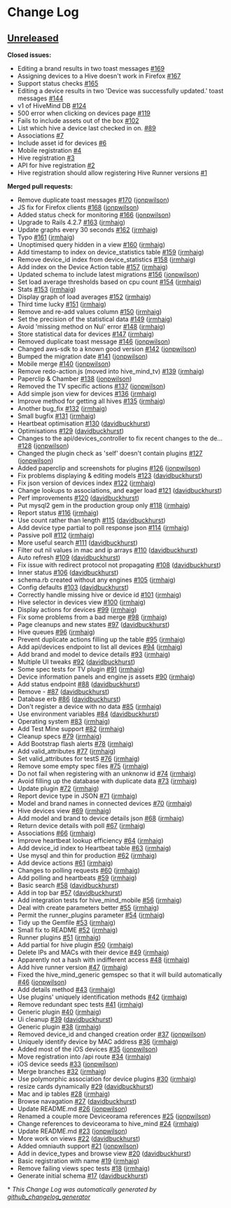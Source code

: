 # Change Log

## [Unreleased](https://github.com/bbc/hive_mind/tree/HEAD)

**Closed issues:**

- Editing a brand results in two toast messages [\#169](https://github.com/bbc/hive_mind/issues/169)
- Assigning devices to a Hive doesn't work in Firefox [\#167](https://github.com/bbc/hive_mind/issues/167)
- Support status checks [\#165](https://github.com/bbc/hive_mind/issues/165)
- Editing a device results in two 'Device was successfully updated.' toast messages [\#144](https://github.com/bbc/hive_mind/issues/144)
- v1 of HiveMind DB [\#124](https://github.com/bbc/hive_mind/issues/124)
- 500 error when clicking on devices page [\#119](https://github.com/bbc/hive_mind/issues/119)
- Fails to include assets out of the box [\#102](https://github.com/bbc/hive_mind/issues/102)
- List which hive a device last checked in on. [\#89](https://github.com/bbc/hive_mind/issues/89)
- Associations [\#7](https://github.com/bbc/hive_mind/issues/7)
- Include asset id for devices [\#6](https://github.com/bbc/hive_mind/issues/6)
- Mobile registration [\#4](https://github.com/bbc/hive_mind/issues/4)
- Hive registration [\#3](https://github.com/bbc/hive_mind/issues/3)
- API for hive registration [\#2](https://github.com/bbc/hive_mind/issues/2)
- Hive registration should allow registering Hive Runner versions [\#1](https://github.com/bbc/hive_mind/issues/1)

**Merged pull requests:**

- Remove duplicate toast messages [\#170](https://github.com/bbc/hive_mind/pull/170) ([jonpwilson](https://github.com/jonpwilson))
- JS fix for Firefox clients [\#168](https://github.com/bbc/hive_mind/pull/168) ([jonpwilson](https://github.com/jonpwilson))
- Added status check for monitoring [\#166](https://github.com/bbc/hive_mind/pull/166) ([jonpwilson](https://github.com/jonpwilson))
- Upgrade to Rails 4.2.7 [\#163](https://github.com/bbc/hive_mind/pull/163) ([jrmhaig](https://github.com/jrmhaig))
- Update graphs every 30 seconds [\#162](https://github.com/bbc/hive_mind/pull/162) ([jrmhaig](https://github.com/jrmhaig))
- Typo [\#161](https://github.com/bbc/hive_mind/pull/161) ([jrmhaig](https://github.com/jrmhaig))
- Unoptimised query hidden in a view [\#160](https://github.com/bbc/hive_mind/pull/160) ([jrmhaig](https://github.com/jrmhaig))
- Add timestamp to index on device\_statistics table [\#159](https://github.com/bbc/hive_mind/pull/159) ([jrmhaig](https://github.com/jrmhaig))
- Remove device\_id index from device\_statistics [\#158](https://github.com/bbc/hive_mind/pull/158) ([jrmhaig](https://github.com/jrmhaig))
- Add index on the Device Action table [\#157](https://github.com/bbc/hive_mind/pull/157) ([jrmhaig](https://github.com/jrmhaig))
- Updated schema to include latest migrations [\#156](https://github.com/bbc/hive_mind/pull/156) ([jonpwilson](https://github.com/jonpwilson))
- Set load average thresholds based on cpu count [\#154](https://github.com/bbc/hive_mind/pull/154) ([jrmhaig](https://github.com/jrmhaig))
- Stats [\#153](https://github.com/bbc/hive_mind/pull/153) ([jrmhaig](https://github.com/jrmhaig))
- Display graph of load averages [\#152](https://github.com/bbc/hive_mind/pull/152) ([jrmhaig](https://github.com/jrmhaig))
- Third time lucky [\#151](https://github.com/bbc/hive_mind/pull/151) ([jrmhaig](https://github.com/jrmhaig))
- Remove and re-add values column [\#150](https://github.com/bbc/hive_mind/pull/150) ([jrmhaig](https://github.com/jrmhaig))
- Set the precision of the statistical data [\#149](https://github.com/bbc/hive_mind/pull/149) ([jrmhaig](https://github.com/jrmhaig))
- Avoid 'missing method on Nul' error [\#148](https://github.com/bbc/hive_mind/pull/148) ([jrmhaig](https://github.com/jrmhaig))
- Store statistical data for devices [\#147](https://github.com/bbc/hive_mind/pull/147) ([jrmhaig](https://github.com/jrmhaig))
- Removed duplicate toast message [\#146](https://github.com/bbc/hive_mind/pull/146) ([jonpwilson](https://github.com/jonpwilson))
- Changed aws-sdk to a known good version [\#142](https://github.com/bbc/hive_mind/pull/142) ([jonpwilson](https://github.com/jonpwilson))
- Bumped the migration date [\#141](https://github.com/bbc/hive_mind/pull/141) ([jonpwilson](https://github.com/jonpwilson))
- Mobile merge [\#140](https://github.com/bbc/hive_mind/pull/140) ([jonpwilson](https://github.com/jonpwilson))
- Remove redo-action.js \(moved into hive\_mind\_tv\) [\#139](https://github.com/bbc/hive_mind/pull/139) ([jrmhaig](https://github.com/jrmhaig))
- Paperclip & Chamber [\#138](https://github.com/bbc/hive_mind/pull/138) ([jonpwilson](https://github.com/jonpwilson))
- Removed the TV specific actions [\#137](https://github.com/bbc/hive_mind/pull/137) ([jonpwilson](https://github.com/jonpwilson))
- Add simple json view for devices [\#136](https://github.com/bbc/hive_mind/pull/136) ([jrmhaig](https://github.com/jrmhaig))
- Improve method for getting all hives [\#135](https://github.com/bbc/hive_mind/pull/135) ([jrmhaig](https://github.com/jrmhaig))
- Another bug\_fix [\#132](https://github.com/bbc/hive_mind/pull/132) ([jrmhaig](https://github.com/jrmhaig))
- Small bugfix [\#131](https://github.com/bbc/hive_mind/pull/131) ([jrmhaig](https://github.com/jrmhaig))
- Heartbeat optimisation [\#130](https://github.com/bbc/hive_mind/pull/130) ([davidbuckhurst](https://github.com/davidbuckhurst))
- Optimisations [\#129](https://github.com/bbc/hive_mind/pull/129) ([davidbuckhurst](https://github.com/davidbuckhurst))
- Changes to the api/devices\_controller to fix recent changes to the de… [\#128](https://github.com/bbc/hive_mind/pull/128) ([jonpwilson](https://github.com/jonpwilson))
- Changed the plugin check as 'self' doesn't contain plugins [\#127](https://github.com/bbc/hive_mind/pull/127) ([jonpwilson](https://github.com/jonpwilson))
- Added paperclip and screenshots for plugins [\#126](https://github.com/bbc/hive_mind/pull/126) ([jonpwilson](https://github.com/jonpwilson))
- Fix problems displaying & editing models [\#123](https://github.com/bbc/hive_mind/pull/123) ([davidbuckhurst](https://github.com/davidbuckhurst))
- Fix json version of devices index [\#122](https://github.com/bbc/hive_mind/pull/122) ([jrmhaig](https://github.com/jrmhaig))
- Change lookups to associations, and eager load [\#121](https://github.com/bbc/hive_mind/pull/121) ([davidbuckhurst](https://github.com/davidbuckhurst))
- Perf improvements [\#120](https://github.com/bbc/hive_mind/pull/120) ([davidbuckhurst](https://github.com/davidbuckhurst))
- Put mysql2 gem in the production group only [\#118](https://github.com/bbc/hive_mind/pull/118) ([jrmhaig](https://github.com/jrmhaig))
- Report status [\#116](https://github.com/bbc/hive_mind/pull/116) ([jrmhaig](https://github.com/jrmhaig))
- Use count rather than length [\#115](https://github.com/bbc/hive_mind/pull/115) ([davidbuckhurst](https://github.com/davidbuckhurst))
- Add device type partial to poll response json [\#114](https://github.com/bbc/hive_mind/pull/114) ([jrmhaig](https://github.com/jrmhaig))
- Passive poll [\#112](https://github.com/bbc/hive_mind/pull/112) ([jrmhaig](https://github.com/jrmhaig))
- More useful search [\#111](https://github.com/bbc/hive_mind/pull/111) ([davidbuckhurst](https://github.com/davidbuckhurst))
- Filter out nil values in mac and ip arrays [\#110](https://github.com/bbc/hive_mind/pull/110) ([davidbuckhurst](https://github.com/davidbuckhurst))
- Auto refresh [\#109](https://github.com/bbc/hive_mind/pull/109) ([davidbuckhurst](https://github.com/davidbuckhurst))
- Fix issue with redirect protocol not propagating [\#108](https://github.com/bbc/hive_mind/pull/108) ([davidbuckhurst](https://github.com/davidbuckhurst))
- Inner status [\#106](https://github.com/bbc/hive_mind/pull/106) ([davidbuckhurst](https://github.com/davidbuckhurst))
- schema.rb created without any engines [\#105](https://github.com/bbc/hive_mind/pull/105) ([jrmhaig](https://github.com/jrmhaig))
- Config defaults [\#103](https://github.com/bbc/hive_mind/pull/103) ([davidbuckhurst](https://github.com/davidbuckhurst))
- Correctly handle missing hive or device id [\#101](https://github.com/bbc/hive_mind/pull/101) ([jrmhaig](https://github.com/jrmhaig))
- Hive selector in devices view [\#100](https://github.com/bbc/hive_mind/pull/100) ([jrmhaig](https://github.com/jrmhaig))
- Display actions for devices [\#99](https://github.com/bbc/hive_mind/pull/99) ([jrmhaig](https://github.com/jrmhaig))
- Fix some problems from a bad merge [\#98](https://github.com/bbc/hive_mind/pull/98) ([jrmhaig](https://github.com/jrmhaig))
- Page cleanups and new states [\#97](https://github.com/bbc/hive_mind/pull/97) ([davidbuckhurst](https://github.com/davidbuckhurst))
- Hive queues [\#96](https://github.com/bbc/hive_mind/pull/96) ([jrmhaig](https://github.com/jrmhaig))
- Prevent duplicate actions filling up the table [\#95](https://github.com/bbc/hive_mind/pull/95) ([jrmhaig](https://github.com/jrmhaig))
- Add api/devices endpoint to list all devices [\#94](https://github.com/bbc/hive_mind/pull/94) ([jrmhaig](https://github.com/jrmhaig))
- Add brand and model to device details [\#93](https://github.com/bbc/hive_mind/pull/93) ([jrmhaig](https://github.com/jrmhaig))
- Multiple UI tweaks [\#92](https://github.com/bbc/hive_mind/pull/92) ([davidbuckhurst](https://github.com/davidbuckhurst))
- Some spec tests for TV plugin [\#91](https://github.com/bbc/hive_mind/pull/91) ([jrmhaig](https://github.com/jrmhaig))
- Device information panels and engine js assets [\#90](https://github.com/bbc/hive_mind/pull/90) ([jrmhaig](https://github.com/jrmhaig))
- Add status endpoint [\#88](https://github.com/bbc/hive_mind/pull/88) ([davidbuckhurst](https://github.com/davidbuckhurst))
- Remove - [\#87](https://github.com/bbc/hive_mind/pull/87) ([davidbuckhurst](https://github.com/davidbuckhurst))
- Database erb [\#86](https://github.com/bbc/hive_mind/pull/86) ([davidbuckhurst](https://github.com/davidbuckhurst))
- Don't register a device with no data [\#85](https://github.com/bbc/hive_mind/pull/85) ([jrmhaig](https://github.com/jrmhaig))
- Use environment variables [\#84](https://github.com/bbc/hive_mind/pull/84) ([davidbuckhurst](https://github.com/davidbuckhurst))
- Operating system [\#83](https://github.com/bbc/hive_mind/pull/83) ([jrmhaig](https://github.com/jrmhaig))
- Add Test Mine support [\#82](https://github.com/bbc/hive_mind/pull/82) ([jrmhaig](https://github.com/jrmhaig))
- Cleanup specs [\#79](https://github.com/bbc/hive_mind/pull/79) ([jrmhaig](https://github.com/jrmhaig))
- Add Bootstrap flash alerts [\#78](https://github.com/bbc/hive_mind/pull/78) ([jrmhaig](https://github.com/jrmhaig))
- Add valid\_attributes [\#77](https://github.com/bbc/hive_mind/pull/77) ([jrmhaig](https://github.com/jrmhaig))
- Set valid\_attributes for testS [\#76](https://github.com/bbc/hive_mind/pull/76) ([jrmhaig](https://github.com/jrmhaig))
- Remove some empty spec files [\#75](https://github.com/bbc/hive_mind/pull/75) ([jrmhaig](https://github.com/jrmhaig))
- Do not fail when registering with an unknonw id [\#74](https://github.com/bbc/hive_mind/pull/74) ([jrmhaig](https://github.com/jrmhaig))
- Avoid filling up the database with duplicate data [\#73](https://github.com/bbc/hive_mind/pull/73) ([jrmhaig](https://github.com/jrmhaig))
- Update plugin [\#72](https://github.com/bbc/hive_mind/pull/72) ([jrmhaig](https://github.com/jrmhaig))
- Report device type in JSON [\#71](https://github.com/bbc/hive_mind/pull/71) ([jrmhaig](https://github.com/jrmhaig))
- Model and brand names in connected devices [\#70](https://github.com/bbc/hive_mind/pull/70) ([jrmhaig](https://github.com/jrmhaig))
- Hive devices view [\#69](https://github.com/bbc/hive_mind/pull/69) ([jrmhaig](https://github.com/jrmhaig))
- Add model and brand to device details json [\#68](https://github.com/bbc/hive_mind/pull/68) ([jrmhaig](https://github.com/jrmhaig))
- Return device details with poll [\#67](https://github.com/bbc/hive_mind/pull/67) ([jrmhaig](https://github.com/jrmhaig))
- Associations [\#66](https://github.com/bbc/hive_mind/pull/66) ([jrmhaig](https://github.com/jrmhaig))
- Improve heartbeat lookup efficiency [\#64](https://github.com/bbc/hive_mind/pull/64) ([jrmhaig](https://github.com/jrmhaig))
- Add device\_id index to Heartbeat table [\#63](https://github.com/bbc/hive_mind/pull/63) ([jrmhaig](https://github.com/jrmhaig))
- Use mysql and thin for production [\#62](https://github.com/bbc/hive_mind/pull/62) ([jrmhaig](https://github.com/jrmhaig))
- Add device actions [\#61](https://github.com/bbc/hive_mind/pull/61) ([jrmhaig](https://github.com/jrmhaig))
- Changes to polling requests [\#60](https://github.com/bbc/hive_mind/pull/60) ([jrmhaig](https://github.com/jrmhaig))
- Add polling and heartbeats [\#59](https://github.com/bbc/hive_mind/pull/59) ([jrmhaig](https://github.com/jrmhaig))
- Basic search [\#58](https://github.com/bbc/hive_mind/pull/58) ([davidbuckhurst](https://github.com/davidbuckhurst))
- Add in top bar [\#57](https://github.com/bbc/hive_mind/pull/57) ([davidbuckhurst](https://github.com/davidbuckhurst))
- Add integration tests for hive\_mind\_mobile [\#56](https://github.com/bbc/hive_mind/pull/56) ([jrmhaig](https://github.com/jrmhaig))
- Deal with create parameters better [\#55](https://github.com/bbc/hive_mind/pull/55) ([jrmhaig](https://github.com/jrmhaig))
- Permit the runner\_plugins parameter [\#54](https://github.com/bbc/hive_mind/pull/54) ([jrmhaig](https://github.com/jrmhaig))
- Tidy up the Gemfile [\#53](https://github.com/bbc/hive_mind/pull/53) ([jrmhaig](https://github.com/jrmhaig))
- Small fix to README [\#52](https://github.com/bbc/hive_mind/pull/52) ([jrmhaig](https://github.com/jrmhaig))
- Runner plugins [\#51](https://github.com/bbc/hive_mind/pull/51) ([jrmhaig](https://github.com/jrmhaig))
- Add partial for hive plugin [\#50](https://github.com/bbc/hive_mind/pull/50) ([jrmhaig](https://github.com/jrmhaig))
- Delete IPs and MACs with their device [\#49](https://github.com/bbc/hive_mind/pull/49) ([jrmhaig](https://github.com/jrmhaig))
- Apparently not a hash with indifferent access [\#48](https://github.com/bbc/hive_mind/pull/48) ([jrmhaig](https://github.com/jrmhaig))
- Add hive runner version [\#47](https://github.com/bbc/hive_mind/pull/47) ([jrmhaig](https://github.com/jrmhaig))
- Fixed the hive\_mind\_generic gemspec so that it will build automatically [\#46](https://github.com/bbc/hive_mind/pull/46) ([jonpwilson](https://github.com/jonpwilson))
- Add details method [\#43](https://github.com/bbc/hive_mind/pull/43) ([jrmhaig](https://github.com/jrmhaig))
- Use plugins' uniquely identification methods [\#42](https://github.com/bbc/hive_mind/pull/42) ([jrmhaig](https://github.com/jrmhaig))
- Remove redundant spec tests [\#41](https://github.com/bbc/hive_mind/pull/41) ([jrmhaig](https://github.com/jrmhaig))
- Generic plugin [\#40](https://github.com/bbc/hive_mind/pull/40) ([jrmhaig](https://github.com/jrmhaig))
- Ui cleanup [\#39](https://github.com/bbc/hive_mind/pull/39) ([davidbuckhurst](https://github.com/davidbuckhurst))
- Generic plugin [\#38](https://github.com/bbc/hive_mind/pull/38) ([jrmhaig](https://github.com/jrmhaig))
- Removed device\_id and changed creation order [\#37](https://github.com/bbc/hive_mind/pull/37) ([jonpwilson](https://github.com/jonpwilson))
- Uniquely identify device by MAC address [\#36](https://github.com/bbc/hive_mind/pull/36) ([jrmhaig](https://github.com/jrmhaig))
- Added most of the iOS devices [\#35](https://github.com/bbc/hive_mind/pull/35) ([jonpwilson](https://github.com/jonpwilson))
- Move registration into /api route [\#34](https://github.com/bbc/hive_mind/pull/34) ([jrmhaig](https://github.com/jrmhaig))
- iOS device seeds [\#33](https://github.com/bbc/hive_mind/pull/33) ([jonpwilson](https://github.com/jonpwilson))
- Merge branches [\#32](https://github.com/bbc/hive_mind/pull/32) ([jrmhaig](https://github.com/jrmhaig))
- Use polymorphic association for device plugins [\#30](https://github.com/bbc/hive_mind/pull/30) ([jrmhaig](https://github.com/jrmhaig))
- resize cards dynamically [\#29](https://github.com/bbc/hive_mind/pull/29) ([davidbuckhurst](https://github.com/davidbuckhurst))
- Mac and ip tables [\#28](https://github.com/bbc/hive_mind/pull/28) ([jrmhaig](https://github.com/jrmhaig))
- Browse navagation [\#27](https://github.com/bbc/hive_mind/pull/27) ([davidbuckhurst](https://github.com/davidbuckhurst))
- Update README.md [\#26](https://github.com/bbc/hive_mind/pull/26) ([jonpwilson](https://github.com/jonpwilson))
- Renamed a couple more Deviceorama references [\#25](https://github.com/bbc/hive_mind/pull/25) ([jonpwilson](https://github.com/jonpwilson))
- Change references to deviceorama to hive\_mind [\#24](https://github.com/bbc/hive_mind/pull/24) ([jrmhaig](https://github.com/jrmhaig))
- Update README.md [\#23](https://github.com/bbc/hive_mind/pull/23) ([jonpwilson](https://github.com/jonpwilson))
- More work on views [\#22](https://github.com/bbc/hive_mind/pull/22) ([davidbuckhurst](https://github.com/davidbuckhurst))
- Added omniauth support [\#21](https://github.com/bbc/hive_mind/pull/21) ([jonpwilson](https://github.com/jonpwilson))
- Add in device\_types and browse view [\#20](https://github.com/bbc/hive_mind/pull/20) ([davidbuckhurst](https://github.com/davidbuckhurst))
- Basic registration with name [\#19](https://github.com/bbc/hive_mind/pull/19) ([jrmhaig](https://github.com/jrmhaig))
- Remove failing views spec tests [\#18](https://github.com/bbc/hive_mind/pull/18) ([jrmhaig](https://github.com/jrmhaig))
- Generate initial schema [\#17](https://github.com/bbc/hive_mind/pull/17) ([davidbuckhurst](https://github.com/davidbuckhurst))



\* *This Change Log was automatically generated by [github_changelog_generator](https://github.com/skywinder/Github-Changelog-Generator)*